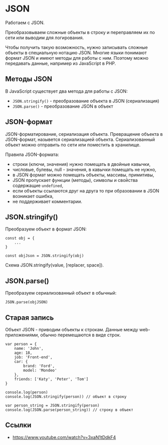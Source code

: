 # JSON
Работаем с JSON.

Преобразовываем сложные объекты в строку и переправляем их по сети или выводим для логирования.

Чтобы получить такую возможность, нужно записывать сложные объекты в специальную нотацию JSON. Многие языки понимают формат JSON и имеют методы для работы с ним. Поэтому можно передавать данные, например из JavaScript в PHP.

## Методы JSON
В JavaScript существует два метода для работы с JSON:
- `JSON.stringify()` - преобразование объекта в JSON (сериализация)
- `JSON.parse()` - преобразование JSON в объект

## JSON-формат
JSON-форматирование, сериализация объекта. Превращение объекта в JSON-формат, назывется сериализацией объекта. Сериализованный объект можно отправить по сети или поместить в хранилище.

Правила JSON-формата:
- строки (ключи, значения) нужно помещать в двойные кавычки,
- числовые, булевы, null - значения, в кавычки помещать не нужно,
- в JSON формат можно помещать объекты, массивы, примитивы,
- JSON пропускает функции (методы), символы и свойства содержащие `undefined`,
- если объекты ссылаются друг на друга то при образовании в JSON возникает ошибка,
- не поддерживает комментарии.

## JSON.stringify()
Преобразуем объект в формат JSON:

    const obj = {
        ...
    }

    const objJson = JSON.stringify(obj)

Схема JSON.stringify(value, [replacer, space]).

## JSON.parse()
Преобразуем сериализованный объект в обычный:

    JSON.parse(objJSON)

## Старая запись
Объект JSON - приводим объекты к строкам. Данные между web-приложениями, обычно перемещаются в виде строк.

    var person = {
        name: 'John',
        age: 18,
        job: 'Front-end',
        car: {
            brand: 'Ford',
            model: 'Mondeo'
        },
        friends: ['Katy', 'Peter', 'Tom']
    }

    console.log(person)
    console.log(JSON.stringify(person)) // объект в строку

    var person_string = JSON.stringify(person)
    console.log(JSON.parse(person_string)) // строку в объект

## Ссылки
- https://www.youtube.com/watch?v=3xaN1tDdkF4

